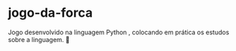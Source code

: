 # jogo-da-forca

Jogo desenvolvido na linguagem Python , colocando em prática os estudos sobre a linguagem. 🤞

